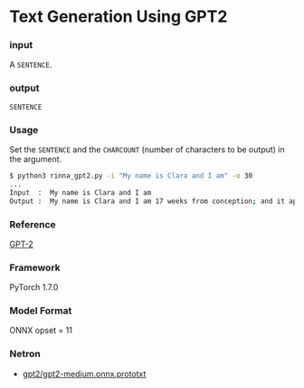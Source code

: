 # Text Generation Using GPT2

### input
A `SENTENCE`.

### output
`SENTENCE`

### Usage
Set the `SENTENCE` and the `CHARCOUNT` (number of characters to be output) in the argument.

```bash
$ python3 rinna_gpt2.py -i "My name is Clara and I am" -o 30
...
Input  :  My name is Clara and I am
Output :  My name is Clara and I am 17 weeks from conception; and it appears as being of an inferior order: the "lower and better way". This would certainly come close, given Trump
```

### Reference
[GPT-2](https://github.com/onnx/models/blob/master/text/machine_comprehension/gpt-2/README.md)  

### Framework
PyTorch 1.7.0

### Model Format
ONNX opset = 11

### Netron

- [gpt2/gpt2-medium.onnx.prototxt](https://netron.app/?url=https://storage.googleapis.com/ailia-models/gpt2_text_generation/gpt2/gpt2-medium.onnx.prototxt)
